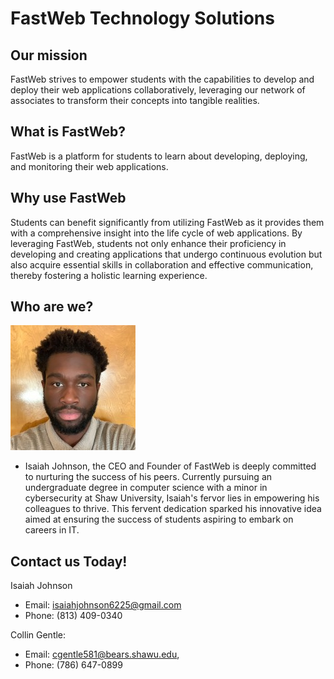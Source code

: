 # FastWeb Technology Solutions

## Our mission

FastWeb strives to empower students with the capabilities to develop and deploy their web applications collaboratively, leveraging our network of associates to transform their concepts into tangible realities. 

## What is FastWeb?

FastWeb is a platform for students to learn about developing, deploying, and monitoring their web applications. 

## Why use FastWeb

Students can benefit significantly from utilizing FastWeb as it provides them with a comprehensive insight into the life cycle of web applications. By leveraging FastWeb, students not only enhance their proficiency in developing and creating applications that undergo continuous evolution but also acquire essential skills in collaboration and effective communication, thereby fostering a holistic learning experience.

## Who are we? 
![Isaiah Johnson](isaiah.jpeg) 
- Isaiah Johnson, the CEO and Founder of FastWeb is deeply committed to nurturing the success of his peers. Currently pursuing an undergraduate degree in computer science with a minor in cybersecurity at Shaw University, Isaiah's fervor lies in empowering his colleagues to thrive. This fervent dedication sparked his innovative idea aimed at ensuring the success of students aspiring to embark on careers in IT.



## Contact us Today!

Isaiah Johnson 
- Email: isaiahjohnson6225@gmail.com
- Phone: (813) 409-0340

Collin Gentle: 
- Email: cgentle581@bears.shawu.edu, 
- Phone: (786) 647-0899
